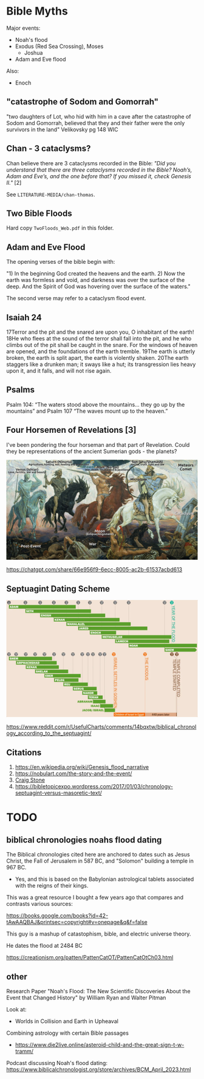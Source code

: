 # Bible Myths

Major events:
- Noah's flood
- Exodus (Red Sea Crossing), Moses
    - Joshua
- Adam and Eve flood

Also:
- Enoch

## "catastrophe of Sodom and Gomorrah"

"two daughters of Lot, who hid with him in a cave after the catastrophe of Sodom and Gomorrah, believed that they
and their father were the only survivors in the land" Velikovsky pg 148 WIC

## Chan - 3 cataclysms?

Chan believe there are 3 cataclysms recorded in the Bible: *"Did you understand that there are three cataclysms recorded in the Bible? Noah’s, Adam and Eve’s, and the one before that? If you missed it, check Genesis II."* [2]

See `LITERATURE-MEDIA/chan-thomas`.

## Two Bible Floods

Hard copy `TwoFloods_Web.pdf` in this folder.

## Adam and Eve Flood

The opening verses of the bible begin with:

"1) In the beginning God created the heavens and the earth. 2) Now the earth was formless and void, and darkness was over the surface of the deep. And the Spirit of God was hovering over the surface of the waters."

The second verse may refer to a cataclysm flood event.

## Isaiah 24

17Terror and the pit and the snared
are upon you, O inhabitant of the earth!
18He who flees at the sound of the terror
shall fall into the pit,
and he who climbs out of the pit
shall be caught in the snare.
For the windows of heaven are opened,
and the foundations of the earth tremble.
19The earth is utterly broken,
the earth is split apart,
the earth is violently shaken.
20The earth staggers like a drunken man;
it sways like a hut;
its transgression lies heavy upon it,
and it falls, and will not rise again.

## Psalms

Psalm 104: “The waters stood above the mountains... they go up by the mountains” and Psalm 107 “The waves mount up to the heaven.”

## Four Horsemen of Revelations [3]

I've been pondering the four horseman and that part of Revelation. Could they be representations of the ancient Sumerian gods - the planets? 

![](img/four-horsemen.jpg)

https://chatgpt.com/share/66e956f9-6ecc-8005-ac2b-61537acbd613

## Septuagint Dating Scheme

![](img/bible-chronology.webp)

https://www.reddit.com/r/UsefulCharts/comments/14bqxtw/biblical_chronology_according_to_the_septuagint/

## Citations

1. https://en.wikipedia.org/wiki/Genesis_flood_narrative
2. https://nobulart.com/the-story-and-the-event/
3. [Craig Stone](https://nobulart.com)
4. https://bibletopicexpo.wordpress.com/2017/01/03/chronology-septuagint-versus-masoretic-text/

# TODO

## biblical chronologies noahs flood dating

The Biblical chronologies cited here are anchored to dates such as Jesus Christ, the Fall of Jerusalem in 587 BC, and "Solomon" building a temple in 967 BC.
- Yes, and this is based on the Babylonian astrological tablets associated with the reigns of their kings.

This was a great resource I bought a few years ago that compares and contrasts various sources:

https://books.google.com/books?id=42-tAwAAQBAJ&printsec=copyright#v=onepage&q&f=false

This guy is a mashup of catastophism, bible, and electric universe theory.

He dates the flood at 2484 BC

https://creationism.org/patten/PattenCatOT/PattenCatOtCh03.html

## other

Research Paper "Noah's Flood: The New Scientific Discoveries About the Event that Changed History" by William Ryan and Walter Pitman

Look at:
- Worlds in Collision and Earth in Upheaval

Combining astrology with certain Bible passages
- https://www.die2live.online/asteroid-child-and-the-great-sign-t-w-tramm/

Podcast discussing Noah's flood dating: https://www.biblicalchronologist.org/store/archives/BCM_April_2023.html
